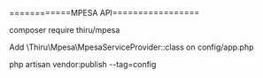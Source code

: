 ============MPESA API=================

composer require thiru/mpesa

Add  \Thiru\Mpesa\MpesaServiceProvider::class on config/app.php

php artisan vendor:publish --tag=config
